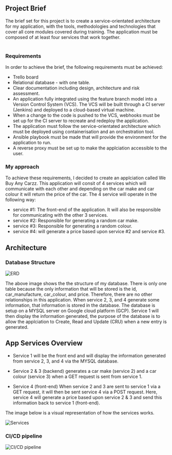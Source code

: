 <h2>Project Brief</h2>
The brief set for this project is to create a service-orientated architecture for my application, with the tools, methodologies and technologies that cover all core modules covered during training. The application must be composed of at least four services that work together. 
<br>
<br>
<h3>Requirements</h3>

In order to achieve the brief, the following requirements must be achieved:

* Trello board
* Relational database - with one table.
* Clear documentation including design, architecture and risk assessment. 
* An application fully integrated using the feature branch model into a Version Control System (VCS). The VCS will be built through a CI server (Jenkins) and deployed to a cloud-based virtual machine. 
* When a change to the code is pushed to the VCS, webhooks must be set up for the CI server to recreate and redeploy the application. 
* The application must follow the service-orientated architecture which must be deployed using containerisation and an orchestration tool.
* Ansible playbook must be made that will provide the environment for the application to run.
* A reverse proxy must be set up to make the applciation accessible to the user.


<h3>My approach</h3>
To achieve these requirements, I decided to create an applciation called We Buy Any Carzz. This application will consit of 4 services which will communicate with each other and depending on the car make and car colour it will return the price of the car. The 4 service will operate in the following way:

* service #1: The front-end of the application. It will also be responsible for communicating with the other 3 services.
* service #2: Responsible for generating a random car make.
* service #3: Responsible for generating a random colour.
* service #4: will generate a price based upon service #2 and service #3.

<h2>Architecture</h2>
<h3>Database Structure</h3>

![ERD](https://imgur.com/gP3UYOd.jpeg)

The above image shows the the structure of my database. There is only one table because the only information that will be stored is the id, car_manufacture, car_colour, and price. Therefore, there are no other relationships in this application. 
When service 2, 3, and 4 generate some information, that information is stored in the database. The database is setup on a MYSQL server on Google cloud platform (GCP). Service 1 will then display the information generated, the purpose of the database is to allow the applciation to Create, Read and Update (CRU) when a new entry is generated.

<h2>App Services Overview</h2>

* Service 1 will be the front end and will display the information generated from service 2, 3, and 4 via the MYSQL database.

* Service 2 & 3 (backend) generates a car make (service 2) and a car colour (service 3) when a GET request is sent from service 1. 

* Service 4 (front-end) When service 2 and 3 are sent to  service 1 via a GET request, it will then be sent service 4 via a POST request. Here, service 4 will generate a price based upon service 2 & 3 and send this information back to service 1 (front-end).

The image below is a visual representation of how the services works. 

![Services](https://imgur.com/CCUo3gg.jpeg)

<h3>CI/CD pipeline</h3>

![CI/CD pipeline](https://imgur.com/skmmuOp.jpeg)











